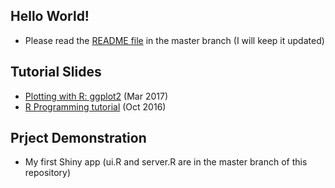 ## Hello World!
* Please read the <a href="https://github.com/corytu/R_Language_Playground/blob/master/README.md">README file</a> in the master branch (I will keep it updated)

## Tutorial Slides
* <a href="https://corytu.github.io/datascienceplayground/Plotting_with_R_ggplot2.html">Plotting with R: ggplot2</a> (Mar 2017)
* <a href="https://github.com/corytu/R_Language_Playground/blob/master/R_Tutorial_20161012_BLP.pdf">R Programming tutorial</a> (Oct 2016)

## Prject Demonstration
* My first Shiny app (ui.R and server.R are in the master branch of this repository)

